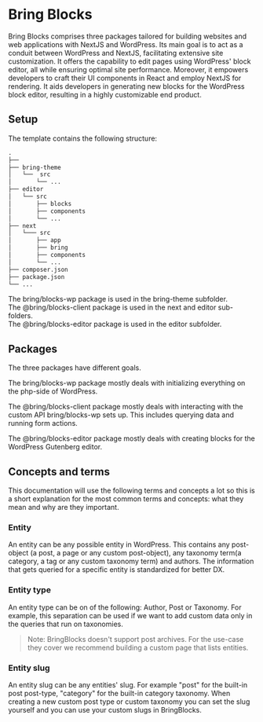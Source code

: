 # Bring Blocks

Bring Blocks comprises three packages tailored for building websites and web applications with NextJS and WordPress. Its main goal is to act as a conduit between WordPress and NextJS, facilitating extensive site customization. It offers the capability to edit pages using WordPress' block editor, all while ensuring optimal site performance. Moreover, it empowers developers to craft their UI components in React and employ NextJS for rendering. It aids developers in generating new blocks for the WordPress block editor, resulting in a highly customizable end product.

## Setup

The template contains the following structure:

```txt
.
├──
├── bring-theme
│   └──  src
│       └── ...
├── editor
│   └── src
│       ├── blocks
│       ├── components
│       └── ...
├── next
│   └─── src
│       ├── app
│       ├── bring
│       ├── components
│       └── ...
├── composer.json
├── package.json
└── ...
```

The bring/blocks-wp package is used in the bring-theme subfolder.  
The @bring/blocks-client package is used in the next and editor sub-folders.  
The @bring/blocks-editor package is used in the editor subfolder.

## Packages

The three packages have different goals.

The bring/blocks-wp package mostly deals with initializing everything on the php-side of WordPress.

The @bring/blocks-client package mostly deals with interacting with the custom API bring/blocks-wp sets up. This includes querying data and running form actions.

The @bring/blocks-editor package mostly deals with creating blocks for the WordPress Gutenberg editor.

## Concepts and terms

This documentation will use the following terms and concepts a lot so this is a short explanation for the most common terms and concepts: what they mean and why are they important.

### Entity

An entity can be any possible entity in WordPress. This contains any post-object (a post, a page or any custom post-object), any taxonomy term(a category, a tag or any custom taxonomy term) and authors. The information that gets queried for a specific entity is standardized for better DX.

### Entity type

An entity type can be on of the following: Author, Post or Taxonomy. For example, this separation can be used if we want to add custom data only in the queries that run on taxonomies.

> Note: BringBlocks doesn't support post archives. For the use-case they cover we recommend building a custom page that lists entities.

### Entity slug

An entity slug can be any entities' slug. For example "post" for the built-in post post-type, "category" for the built-in category taxonomy. When creating a new custom post type or custom taxonomy you can set the slug yourself and you can use your custom slugs in BringBlocks.

